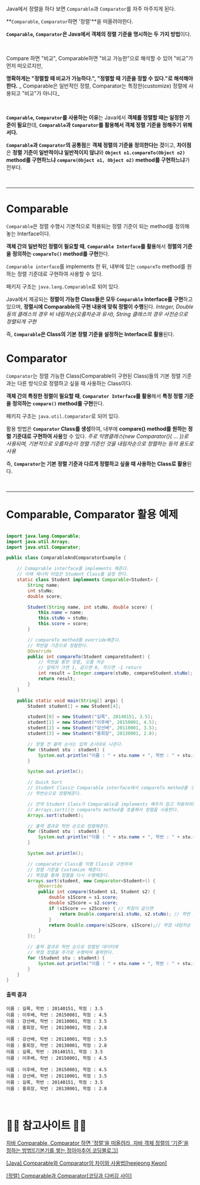 
Java에서 정렬을 하다 보면 `Comparable`과 `Comparator`를 자주 마주치게 된다.


**`Comparable`, `Comparator`하면 '정렬'**을 떠올려야한다.



**`Comparable`, `Comparator`은 Java에서 객체의 정렬 기준을 명시하는 두 가지 방법**이다.


<br>

Compare 하면 "비교", Comparable하면 "비교 가능한"으로 해석할 수 있어 "비교"가 먼저 떠오르지만,

**명확하게는 "정렬할 때 비교가 가능하다.", "정렬할 때 기준을 정할 수 있다."로 해석해야 한다.**
_ Comparable은 일반적인 정렬, Comparator는 특정한(customize) 정렬에 사용되고 "비교"가 아니다_

<br>


**`Comparable`, `Comparator`를 사용하는 이유**는 Java에서 **객체를 정렬할 때는 일정한 기준이 필요**한데, **`Comparable`과 `Comparator`를 활용해서 객체 정렬 기준을 정해주기 위해서다.**


**`Comparable`과 `Comparator`의 공통점**은 **객체 정렬의 기준을 정의한다는 것**이고,
**차이점**은 **정렬 기준이 일반적이냐 일반적이지 않냐**와 **`Object o1.compareTo(Object o2)` method를 구현하느냐 `compare(Object o1, Object o2)` method를 구현하느냐**가 전부다.

<br>

---
# Comparable

`Comparable`은 정렬 수행시 기본적으로 적용되는 정렬 기준이 되는 method를 정의해 놓는 Interface이다.

**객체 간의 일반적인 정렬이 필요할 때**, **`Comparable Interface`를 활용**해서 **정렬의 기준을 정의하는 `compareTo()` method를 구현**한다.

`Comparable interface`를 implements 한 뒤, 내부에 있는 `compareTo` method를 원하는 정렬 기준대로 구현하여 사용할 수 있다.


패키지 구조는 `java.lang.Comparable`로 되어 있다.

Java에서 제공되는 **정렬이 가능한 Class들은 모두 `Comparable` Interface를 구현**하고 있으며, **정렬시에 Comparable의 구현 내용에 맞춰 정렬이 수행**된다.
_Integer, Double 등의 클래스의 경우 비 내림차순(오름차순과 유사), String 클래스의 경우 사전순으로 정렬되게 구현_

즉, **`Comparable`은 Class의 기본 정렬 기준을 설정하는 Interface로 활용**된다.



# Comparator


`Comparator`는 정렬 가능한 Class(Comparable이 구현된 Class)들의 기본 정렬 기준과는 다른 방식으로 정렬하고 싶을 때 사용하는 Class이다.

**객체 간의 특정한 정렬이 필요할 때**, **`Comparator Interface`를 활용**해서 **특정 정렬 기준을 정의하는 `compare()` method를 구현**한다.

패키지 구조는 `java.util.Comparator`로 되어 있다.


활용 방법은 **`Comparator` Class를 생성**하여, 내부에 **compare() method를 원하는 정렬 기준대로 구현하여 사용**할 수 있다.
_주로 익명클래스(new Comparator(){ ... })로 사용되며, 기본적으로 오름차순이 정렬 기준인 것을 내림차순으로 정렬하는 등의 용도로 사용_


즉, **`Comparator`는 기본 정렬 기준과 다르게 정렬하고 싶을 때 사용하는 Class로 활용**된다.



<br>

---






# Comparable, Comparator 활용 예제


```java

import java.lang.Comparable;
import java.util.Arrays;
import java.util.Comparator;

public class ComparableAndComparatorExample {

    // Comaprable interface를 implements 해준다.
    // 이때 제너릭 타입은 Student Class를 설정 한다.
    static class Student implements Comparable<Student> {
        String name;
        int stuNo;
        double score;

        Student(String name, int stuNo, double score) {
            this.name = name;
            this.stuNo = stuNo;
            this.score = score;
        }

        // compareTo method를 override해준다.
        // 학번을 기준으로 정렬한다.
        @Override
        public int compareTo(Student compareStudent) {
            // 학번을 통한 정렬, 오름 차순
            // 앞에가 크면 1, 같으면 0, 작으면 -1 return
            int result = Integer.compare(stuNo, compareStudent.stuNo);
            return result;
        }
    }

    public static void main(String[] args) {
        Student student[] = new Student[4];

        student[0] = new Student("길록", 20140151, 3.5);
        student[1] = new Student("이후배", 20150001, 4.5);
        student[2] = new Student("강선배", 20110001, 3.5);
        student[3] = new Student("홍회장", 20130001, 2.8);

        // 정렬 전 출력 순서는 입력 순서대로 나온다.
        for (Student stu : student) {
            System.out.println("이름 : " + stu.name + ", 학번 : " + stu.stuNo + ", 학점 : " + stu.score);
        }

        System.out.println();

        // Quick Sort
        // Student Class는 Comparable interface에서 compareTo method를 구현해주어
        // 학번순으로 정렬해준다.

        // 만약 Student Class가 Comparable을 implements 해주지 않고 적용하려면 complie error가 발생한다.
        // Arrays.sort()는 compareTo method를 호출해서 정렬을 사용한다.
        Arrays.sort(student);

        // 출력 결과로 학번 순으로 정렬해준다.
        for (Student stu : student) {
            System.out.println("이름 : " + stu.name + ", 학번 : " + stu.stuNo + ", 학점 : " + stu.score);
        }

        System.out.println();

        // comparator Class를 익명 Class로 구현하여
        // 정렬 기준을 Customize 해준다.
        // 학점을 통해 정렬을 다시 수행해준다.
        Arrays.sort(student, new Comparator<Student>() {
            @Override
            public int compare(Student s1, Student s2) {
                double s1Score = s1.score;
                double s2Score = s2.score;
                if (s1Score == s2Score) { // 학점이 같으면
                    return Double.compare(s1.stuNo, s2.stuNo); // 학번 오름차순
                }
                return Double.compare(s2Score, s1Score);// 학점 내림차순
            }
        });

        // 출력 결과로 학번 순으로 정렬된 데이터에
        // 학점 정렬을 추가로 수행하여 출력한다.
        for (Student stu : student) {
            System.out.println("이름 : " + stu.name + ", 학번 : " + stu.stuNo + ", 학점 : " + stu.score);
        }
    }
}
```

#### 출력 결과

```
이름 : 길록, 학번 : 20140151, 학점 : 3.5
이름 : 이후배, 학번 : 20150001, 학점 : 4.5
이름 : 강선배, 학번 : 20110001, 학점 : 3.5
이름 : 홍회장, 학번 : 20130001, 학점 : 2.8

이름 : 강선배, 학번 : 20110001, 학점 : 3.5
이름 : 홍회장, 학번 : 20130001, 학점 : 2.8
이름 : 길록, 학번 : 20140151, 학점 : 3.5
이름 : 이후배, 학번 : 20150001, 학점 : 4.5

이름 : 이후배, 학번 : 20150001, 학점 : 4.5
이름 : 강선배, 학번 : 20110001, 학점 : 3.5
이름 : 길록, 학번 : 20140151, 학점 : 3.5
이름 : 홍회장, 학번 : 20130001, 학점 : 2.8
```







<br>

# 🙆‍♂️ 참고사이트 🙇‍♂️

[자바 Comparable, Comparator 하면 '정렬'을 떠올려라, 자바 객체 정렬의 '기준'을 정하는 방법![기본기를 쌓는 정아마추어 코딩블로그]](https://jeong-pro.tistory.com/173)

[[Java] Comparable와 Comparator의 차이와 사용법[heejeong Kwon]](https://gmlwjd9405.github.io/2018/09/06/java-comparable-and-comparator.html)

[[정렬] Comparable과 Comparator[코딩과 디버깅 사이]](https://m.blog.naver.com/occidere/220918234464)

[]()

[]()

[]()


